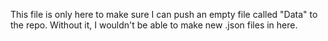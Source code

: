 This file is only here to make sure I can push an empty file called "Data" to the repo. Without it, I wouldn't be able to make new .json files in here.